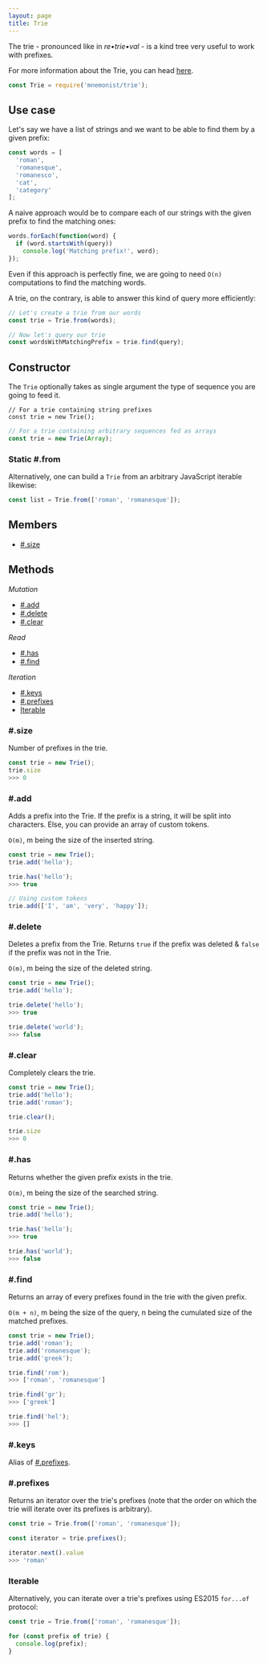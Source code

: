 ```yaml
---
layout: page
title: Trie
---
```


The trie - pronounced like in *re•trie•val* - is a kind tree very useful to work with prefixes.

For more information about the Trie, you can head [here](https://en.wikipedia.org/wiki/Trie).

```js
const Trie = require('mnemonist/trie');
```

## Use case

Let's say we have a list of strings and we want to be able to find them by a given prefix:

```js
const words = [
  'roman',
  'romanesque',
  'romanesco',
  'cat',
  'category'
];
```

A naive approach would be to compare each of our strings with the given prefix to find the matching ones:

```js
words.forEach(function(word) {
  if (word.startsWith(query))
    console.log('Matching prefix!', word);
});
```

Even if this approach is perfectly fine, we are going to need `O(n)` computations to find the matching words.

A trie, on the contrary, is able to answer this kind of query more efficiently:

```js
// Let's create a trie from our words
const trie = Trie.from(words);

// Now let's query our trie
const wordsWithMatchingPrefix = trie.find(query);
```

## Constructor

The `Trie` optionally takes as single argument the type of sequence you are going to feed it.

```
// For a trie containing string prefixes
const trie = new Trie();
```
```js
// For a trie containing arbitrary sequences fed as arrays
const trie = new Trie(Array);
```

### Static #.from

Alternatively, one can build a `Trie` from an arbitrary JavaScript iterable likewise:

```js
const list = Trie.from(['roman', 'romanesque']);
```

## Members

* [#.size](#size)

## Methods

*Mutation*

* [#.add](#add)
* [#.delete](#delete)
* [#.clear](#clear)

*Read*

* [#.has](#has)
* [#.find](#find)

*Iteration*

* [#.keys](#keys)
* [#.prefixes](#prefixes)
* [Iterable](#iterable)

### #.size

Number of prefixes in the trie.

```js
const trie = new Trie();
trie.size
>>> 0
```

### #.add

Adds a prefix into the Trie. If the prefix is a string, it will be split into characters. Else, you can provide an array of custom tokens.

`O(m)`, m being the size of the inserted string.

```js
const trie = new Trie();
trie.add('hello');

trie.has('hello');
>>> true

// Using custom tokens
trie.add(['I', 'am', 'very', 'happy']);
```

### #.delete

Deletes a prefix from the Trie. Returns `true` if the prefix was deleted & `false` if the prefix was not in the Trie.

`O(m)`, m being the size of the deleted string.

```js
const trie = new Trie();
trie.add('hello');

trie.delete('hello');
>>> true

trie.delete('world');
>>> false
```

### #.clear

Completely clears the trie.

```js
const trie = new Trie();
trie.add('hello');
trie.add('roman');

trie.clear();

trie.size
>>> 0
```

### #.has

Returns whether the given prefix exists in the trie.

`O(m)`, m being the size of the searched string.

```js
const trie = new Trie();
trie.add('hello');

trie.has('hello');
>>> true

trie.has('world');
>>> false
```

### #.find

Returns an array of every prefixes found in the trie with the given prefix.

`O(m + n)`, m being the size of the query, n being the cumulated size of the matched prefixes.

```js
const trie = new Trie();
trie.add('roman');
trie.add('romanesque');
trie.add('greek');

trie.find('rom');
>>> ['roman', 'romanesque']

trie.find('gr');
>>> ['greek']

trie.find('hel');
>>> []
```

### #.keys

Alias of [#.prefixes](#prefixes).

### #.prefixes

Returns an iterator over the trie's prefixes (note that the order on which the trie will iterate over its prefixes is arbitrary).

```js
const trie = Trie.from(['roman', 'romanesque']);

const iterator = trie.prefixes();

iterator.next().value
>>> 'roman'
```

### Iterable

Alternatively, you can iterate over a trie's prefixes using ES2015 `for...of` protocol:

```js
const trie = Trie.from(['roman', 'romanesque']);

for (const prefix of trie) {
  console.log(prefix);
}
```
